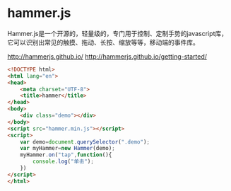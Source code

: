 # hammer.js
Hammer.js是一个开源的，轻量级的，专门用于控制、定制手势的javascript库，它可以识别出常见的触摸、拖动、长按、缩放等等，移动端的事件库。

http://hammerjs.github.io/
http://hammerjs.github.io/getting-started/
```html
<!DOCTYPE html>
<html lang="en">
<head>
	<meta charset="UTF-8">
	<title>hammer</title>
</head>
<body>
	<div class="demo"></div>
</body>
<script src="hammer.min.js"></script>
<script>
	var demo=document.querySelector(".demo");
	var myHammer=new Hammer(demo);
	myHammer.on("tap",function(){
		console.log("单击");
	})
</script>
</html>
```
